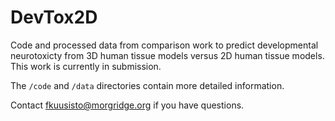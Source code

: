 # DevTox2D
Code and processed data from comparison work to predict developmental neurotoxicty from 3D human tissue models versus 2D human tissue models. This work is currently in submission.

The `/code` and `/data` directories contain more detailed information.

Contact [fkuusisto@morgridge.org](mailto:fkuusisto@morgridge.org) if you have questions.

